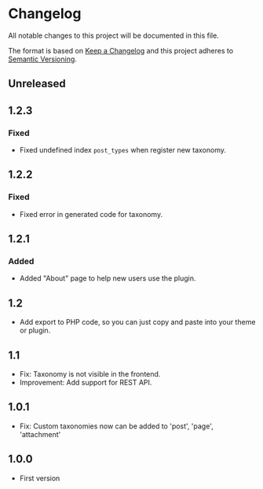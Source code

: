 # Changelog
All notable changes to this project will be documented in this file.

The format is based on [Keep a Changelog](http://keepachangelog.com/en/1.0.0/) and this project adheres to [Semantic Versioning](http://semver.org/spec/v2.0.0.html).

## Unreleased

## 1.2.3
### Fixed
- Fixed undefined index `post_types` when register new taxonomy.

## 1.2.2
### Fixed
- Fixed error in generated code for taxonomy.

## 1.2.1
### Added
- Added "About" page to help new users use the plugin.

## 1.2
- Add export to PHP code, so you can just copy and paste into your theme or plugin.

## 1.1
- Fix: Taxonomy is not visible in the frontend.
- Improvement: Add support for REST API.

## 1.0.1
- Fix: Custom taxonomies now can be added to 'post', 'page', 'attachment'

## 1.0.0
- First version
